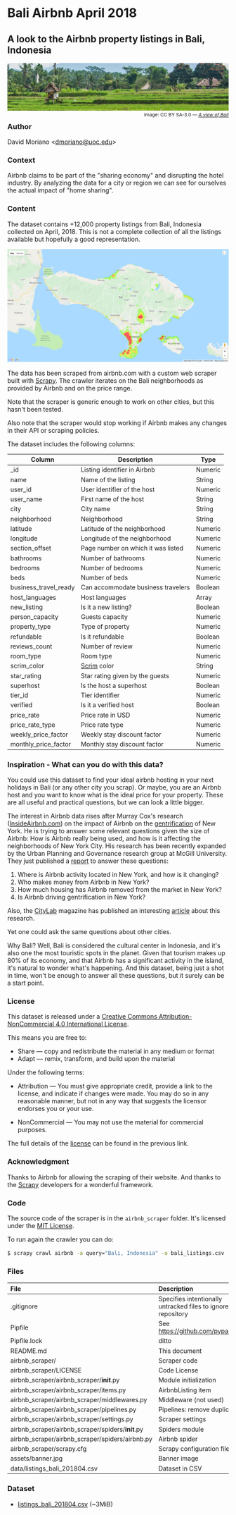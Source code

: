 
# Bali Airbnb April 2018
## A look to the Airbnb property listings in Bali, Indonesia

![A view of Bali][ref:image]
<span style="font-size: 8pt; float:right;">
  Image: CC BY SA-3.0 &mdash; *[A view of Bali][ref:image_source]*
</span>

### Author

David Moriano <[dmoriano@uoc.edu](mailto:dmoriano@uoc.edu)>

### Context

Airbnb claims to be part of the "sharing economy" and disrupting the hotel industry. By analyzing the data for a city or region we can see for ourselves the actual impact of "home sharing".

### Content

The dataset contains +12,000 property listings from Bali, Indonesia collected on April, 2018. This is not a complete collection of all the listings available but hopefully a good representation.

![Heatmap](assets/heatmap.png)

The data has been scraped from airbnb.com with a custom web scraper built with [Scrapy][ref:scrapy]. The crawler iterates on the Bali neighborhoods as provided by Airbnb and on the price range.

Note that the scraper is generic enough to work on other cities, but this hasn't been tested.

Also note that the scraper would stop working if Airbnb makes any changes in their API or scraping policies.

The dataset includes the following columns:

| Column | Description | Type |
| ------ | ----------- | ---- |
| _id | Listing identifier in Airbnb | Numeric |
| name | Name of the listing | String |
| user_id | User identifier of the host | Numeric |
| user_name | First name of the host | String |
| city | City name | String |
| neighborhood | Neighborhood | String |
| latitude | Latitude of the neighborhood | Numeric |
| longitude | Longitude of the neighborhood | Numeric |
| section_offset | Page number on which it was listed | Numeric |
| bathrooms | Number of bathrooms | Numeric |
| bedrooms | Number of bedrooms | Numeric |
| beds | Number of beds | Numeric |
| business_travel_ready | Can accommodate business travelers | Boolean |
| host_languages | Host languages | Array |
| new_listing | Is it a new listing? | Boolean |
| person_capacity | Guests capacity | Numeric |
| property_type | Type of property | Numeric |
| refundable | Is it refundable | Boolean |
| reviews_count | Number of review | Numeric |
| room_type | Room type | Numeric |
| scrim_color | [Scrim][ref:scrim] color | String |
| star_rating | Star rating given by the guests | Numeric |
| superhost | Is the host a superhost | Boolean |
| tier_id | Tier identifier | Numeric |
| verified | Is it a verified host | Boolean |
| price_rate | Price rate in USD | Numeric |
| price_rate_type | Price rate type | Numeric |
| weekly_price_factor | Weekly stay discount factor | Numeric |
| monthly_price_factor | Monthly stay discount factor | Numeric |

### Inspiration - What can you do with this data?

You could use this dataset to find your ideal airbnb hosting in your next holidays in Bali (or any other city you scrap). Or maybe, you are an Airbnb host and you want to know what is the ideal price for your property. These are all useful and practical questions, but we can look a little bigger.

The interest in Airbnb data rises after Murray Cox's research ([InsideAirbnb.com][ref:insideairbnb]) on the impact of Airbnb on the [gentrification][ref:gentrification] of New York. He is trying to answer some relevant questions given the size of Airbnb: How is Airbnb really being used, and how is it affecting the neighborhoods of New York City. His research has been recently expanded by the Urban Planning and Governance research group at McGill University. They just published a [report][ref:upgo-report] to answer these questions:

1. Where is Airbnb activity located in New York, and how is it changing?
2. Who makes money from Airbnb in New York?
3. How much housing has Airbnb removed from the market in New York?
4. Is Airbnb driving gentrification in New York?

Also, the [CityLab][ref:citylab] magazine has published an interesting [article][ref:citylab-article] about this research.

Yet one could ask the same questions about other cities.

Why Bali? Well, Bali is considered the cultural center in Indonesia, and it's also one the most touristic spots in the planet. Given that tourism makes up 80% of its economy, and that Airbnb has a significant activity in the island, it's natural to wonder what's happening. And this dataset, being just a shot in time, won't be enough to answer all these questions, but it surely can be a start point.

### License

This dataset is released under a
[Creative Commons Attribution-NonCommercial 4.0 International License][cc:by-nc].

This means you are free to:

- Share — copy and redistribute the material in any medium or format
- Adapt — remix, transform, and build upon the material

Under the following terms:

- Attribution — You must give appropriate credit, provide a link to the license, and indicate if changes were made. You may do so in any reasonable manner, but not in any way that suggests the licensor endorses you or your use.

- NonCommercial — You may not use the material for commercial purposes.

The full details of the [license][cc:by-nc-legalcode] can be found in the previous link.

### Acknowledgment

Thanks to Airbnb for allowing the scraping of their website. And thanks to the [Scrapy][ref:scrapy] developers for a wonderful framework.

### Code

The source code of the scraper is in the `airbnb_scraper` folder. It's licensed under the [MIT License](airbnb_scraper/LICENSE).

To run again the crawler you can do:
```bash
$ scrapy crawl airbnb -a query="Bali, Indonesia" -o bali_listings.csv
```

### Files

| File | Description |
|:-----|:------------|
| .gitignore | Specifies intentionally untracked files to ignore in the repository |
| Pipfile | See https://github.com/pypa/pipenv |
| Pipfile.lock | ditto |
| README.md | This document |
| airbnb_scraper/ | Scraper code |
| airbnb_scraper/LICENSE | Code License |
| airbnb_scraper/airbnb_scraper/__init__.py | Module initialization |
| airbnb_scraper/airbnb_scraper/items.py | AirbnbListing item |
| airbnb_scraper/airbnb_scraper/middlewares.py | Middleware (not used) |
| airbnb_scraper/airbnb_scraper/pipelines.py | Pipelines: remove duplicates |
| airbnb_scraper/airbnb_scraper/settings.py | Scraper settings |
| airbnb_scraper/airbnb_scraper/spiders/__init__.py | Spiders module |
| airbnb_scraper/airbnb_scraper/spiders/airbnb.py | Airbnb spider |
| airbnb_scraper/scrapy.cfg | Scrapy configuration file |
| assets/banner.jpg | Banner image |
| data/listings_bali_201804.csv | Dataset in CSV |

### Dataset

- [listings_bali_201804.csv][ref:dataset] (~3MiB)


[//]: # (References)

[ref:image]: ./assets/banner.jpg
[ref:image_source]: https://commons.wikimedia.org/wiki/Bali#/media/File:Ubud_banner.jpg
[ref:scrapy]: https://scrapy.org/
[ref:scrim]: https://en.wikipedia.org/wiki/Scrim_(lighting)
[ref:insideairbnb]: http://insideairbnb.com/index.html
[ref:gentrification]: https://en.wikipedia.org/wiki/Gentrification
[ref:citylab]: https://www.citylab.com/
[ref:citylab-article]: https://www.citylab.com/equity/2018/03/what-airbnb-did-to-new-york-city/552749/
[ref:upgo-report]: https://mcgill.ca/newsroom/files/newsroom/channels/attach/airbnb-report.pdf
[ref:dataset]: ./data/listings_bali_201804.csv
[cc:by-nc]: https://creativecommons.org/licenses/by-nc/4.0/
[cc:by-nc-legalcode]: https://creativecommons.org/licenses/by-nc/4.0/legalcode
